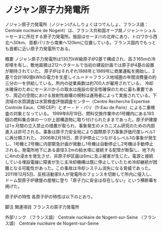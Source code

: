 # ノジャン原子力発電所

ノジャン原子力発電所（ノジャンげんしりょくはつでんしょ、フランス語：Centrale nucléaire de Nogent）は、フランス共和国オーブ県ノジャン＝シュル＝セーヌに所在する原子力発電所。施設はセーヌ川の北岸にあり、トロワから西北へ50km、首都パリから南東へ120kmに位置している。フランス国内でもっとも首都に近い原子力発電所である。

概要
ノジャン原子力発電所は130万kW級原子炉2基で構成され、高さ165mの冷却塔を有し、敷地面積は212ヘクタールで当初の建設計画では原子炉4基の設置が期待されていた。
原子炉はそれぞれ1988年と1989年に商業運転を開始し、2基で合計180億kWhの電力を生産しイル＝ド＝フランス地域圏の年間消費量の約三分の一を供給している。所内の従業員数は約700人が雇用されている。
冷却水確保のためにセーヌ川からの取水は施設の安全性確保のために最も重要であり、周辺の空間における放射性崩壊の規制は運用者によって実施されている。下流域の水質調査は水質検査評価調査センター（Centre Recherche Expertise Controle Eaux、CRECEP）とオー・ド・パリ（fr:Eau de Paris）による二重検査の対象となっている。
1999年8月19日、燃料交換作業中の1号機内にある193個の燃料集合体の一つが上部構造物に取り付けられたままであった。原子炉建屋は1ヶ月間の立入禁止の措置が取られ、事象発生のメカニズム研究のための内部進入は許可される。事象は原子力安全局により国際原子力事象評価尺度レベル1に再分類された。
2006年2月18日、原子炉停止につながるレベル1の事象が発生し、1号機と2号機に内部緊急計画が発動し1号機は自動停止し2号機は手動停止される。発電所地下にある直径3.2mの給水塔に接続する配管が断裂し、地下内に4mの浸水を発生させ、非原子炉区画は6mに及ぶ被害が生じた。電源と接続している埋設電線に障害が生じ主冷却機構は既に停止していたため冷却継続が困難となる可能性があった。この事故は冷却システム消失になる脅威であった。
2011年12月5日、反核活動家9人が発電所のフェンスを切断して所内に侵入し、ドーム型原子炉建屋の屋根に登り「原子力に安全は存在しない」という横断幕を掲げた。

原子炉の特性
各原子炉の特性は以下のとおり。

脚注
関連項目
フランスの原子力発電所

外部リンク
（フランス語） Centrale nucléaire de Nogent-sur-Seine
（フランス語） Centrale nucléaire de Nogent-sur-Seine